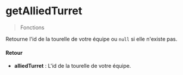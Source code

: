 # getAlliedTurret
> Fonctions

Retourne l'id de la tourelle de votre équipe ou `null` si elle n'existe pas.

#### Retour

- **alliedTurret** : L'id de la tourelle de votre équipe.
